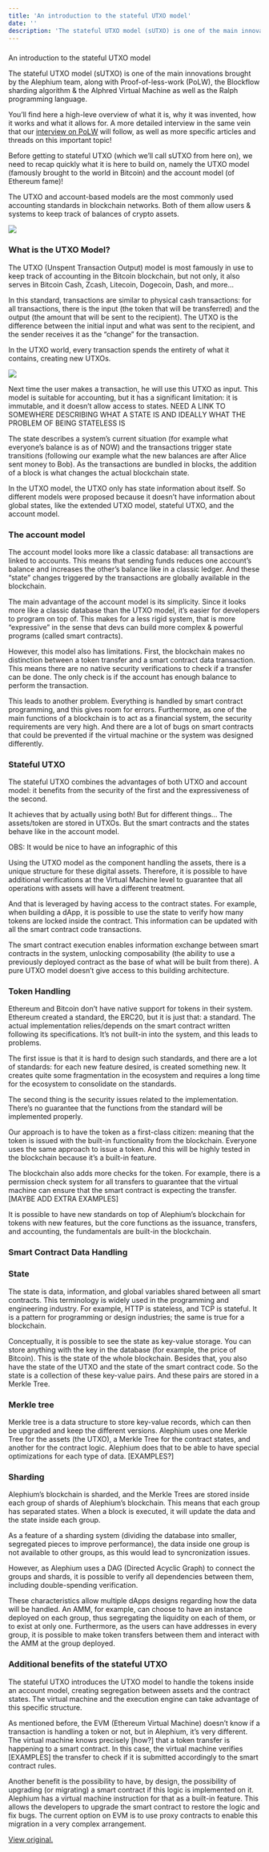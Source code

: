 ```yaml
---
title: 'An introduction to the stateful UTXO model'
date: ''
description: 'The stateful UTXO model (sUTXO) is one of the main innovations brought by the Alephium team, along with Proof-of-less-work (PoLW), the…'
---
```


###

An introduction to the stateful UTXO model

The stateful UTXO model (sUTXO) is one of the main innovations brought by the Alephium team, along with Proof-of-less-work (PoLW), the Blockflow sharding algorithm & the Alphred Virtual Machine as well as the Ralph programming language.

You’ll find here a high-leve overview of what it is, why it was invented, how it works and what it allows for. A more detailed interview in the same vein that our <a href="https://medium.com/@alephium/tech-talk-1-the-ultimate-guide-to-proof-of-less-work-the-universe-and-everything-ba70644ab301" class="markup--anchor markup--p-anchor" data-href="https://medium.com/@alephium/tech-talk-1-the-ultimate-guide-to-proof-of-less-work-the-universe-and-everything-ba70644ab301" target="_blank">interview on PoLW</a> will follow, as well as more specific articles and threads on this important topic!

Before getting to stateful UTXO (which we’ll call sUTXO from here on), we need to recap quickly what it is here to build on, namely the UTXO model (famously brought to the world in Bitcoin) and the account model (of Ethereum fame)!

The UTXO and account-based models are the most commonly used accounting standards in blockchain networks. Both of them allow users & systems to keep track of balances of crypto assets.

![](https://cdn-images-1.medium.com/max/800/0*HKhATGE0qm0VARf2)

### What is the UTXO Model?

The UTXO (Unspent Transaction Output) model is most famously in use to keep track of accounting in the Bitcoin blockchain, but not only, it also serves in Bitcoin Cash, Zcash, Litecoin, Dogecoin, Dash, and more…

In this standard, transactions are similar to physical cash transactions: for all transactions, there is the input (the token that will be transferred) and the output (the amount that will be sent to the recipient). The UTXO is the difference between the initial input and what was sent to the recipient, and the sender receives it as the “change” for the transaction.

In the UTXO world, every transaction spends the entirety of what it contains, creating new UTXOs.

![](https://cdn-images-1.medium.com/max/800/0*pyP8cUmcl-OsuJXm)

Next time the user makes a transaction, he will use this UTXO as input. This model is suitable for accounting, but it has a significant limitation: it is immutable, and it doesn’t allow access to states. NEED A LINK TO SOMEWHERE DESCRIBING WHAT A STATE IS AND IDEALLY WHAT THE PROBLEM OF BEING STATELESS IS

The state describes a system’s current situation (for example what everyone’s balance is as of NOW) and the transactions trigger state transitions (following our example what the new balances are after Alice sent money to Bob). As the transactions are bundled in blocks, the addition of a block is what changes the actual blockchain state.

In the UTXO model, the UTXO only has state information about itself. So different models were proposed because it doesn’t have information about global states, like the extended UTXO model, stateful UTXO, and the account model.

### The account model

The account model looks more like a classic database: all transactions are linked to accounts. This means that sending funds reduces one account’s balance and increases the other’s balance like in a classic ledger. And these “state” changes triggered by the transactions are globally available in the blockchain.

The main advantage of the account model is its simplicity. Since it looks more like a classic database than the UTXO model, it’s easier for developers to program on top of. This makes for a less rigid system, that is more “expressive” in the sense that devs can build more complex & powerful programs (called smart contracts).

However, this model also has limitations. First, the blockchain makes no distinction between a token transfer and a smart contract data transaction. This means there are no native security verifications to check if a transfer can be done. The only check is if the account has enough balance to perform the transaction.

This leads to another problem. Everything is handled by smart contract programming, and this gives room for errors. Furthermore, as one of the main functions of a blockchain is to act as a financial system, the security requirements are very high. And there are a lot of bugs on smart contracts that could be prevented if the virtual machine or the system was designed differently.

### Stateful UTXO

The stateful UTXO combines the advantages of both UTXO and account model: it benefits from the security of the first and the expressiveness of the second.

It achieves that by actually using both! But for different things… The assets/token are stored in UTXOs. But the smart contracts and the states behave like in the account model.

OBS: It would be nice to have an infographic of this

Using the UTXO model as the component handling the assets, there is a unique structure for these digital assets. Therefore, it is possible to have additional verifications at the Virtual Machine level to guarantee that all operations with assets will have a different treatment.

And that is leveraged by having access to the contract states. For example, when building a dApp, it is possible to use the state to verify how many tokens are locked inside the contract. This information can be updated with all the smart contract code transactions.

The smart contract execution enables information exchange between smart contracts in the system, unlocking composability (the ability to use a previously deployed contract as the base of what will be built from there). A pure UTXO model doesn’t give access to this building architecture.

### Token Handling

Ethereum and Bitcoin don’t have native support for tokens in their system. Ethereum created a standard, the ERC20, but it is just that: a standard. The actual implementation relies/depends on the smart contract written following its specifications. It’s not built-in into the system, and this leads to problems.

The first issue is that it is hard to design such standards, and there are a lot of standards: for each new feature desired, is created something new. It creates quite some fragmentation in the ecosystem and requires a long time for the ecosystem to consolidate on the standards.

The second thing is the security issues related to the implementation. There’s no guarantee that the functions from the standard will be implemented properly.

Our approach is to have the token as a first-class citizen: meaning that the token is issued with the built-in functionality from the blockchain. Everyone uses the same approach to issue a token. And this will be highly tested in the blockchain because it’s a built-in feature.

The blockchain also adds more checks for the token. For example, there is a permission check system for all transfers to guarantee that the virtual machine can ensure that the smart contract is expecting the transfer. \[MAYBE ADD EXTRA EXAMPLES\]

It is possible to have new standards on top of Alephium’s blockchain for tokens with new features, but the core functions as the issuance, transfers, and accounting, the fundamentals are built-in the blockchain.

### Smart Contract Data Handling

### State

The state is data, information, and global variables shared between all smart contracts. This terminology is widely used in the programming and engineering industry. For example, HTTP is stateless, and TCP is stateful. It is a pattern for programming or design industries; the same is true for a blockchain.

Conceptually, it is possible to see the state as key-value storage. You can store anything with the key in the database (for example, the price of Bitcoin). This is the state of the whole blockchain. Besides that, you also have the state of the UTXO and the state of the smart contract code. So the state is a collection of these key-value pairs. And these pairs are stored in a Merkle Tree.

### Merkle tree

Merkle tree is a data structure to store key-value records, which can then be upgraded and keep the different versions. Alephium uses one Merkle Tree for the assets (the UTXO), a Merkle Tree for the contract states, and another for the contract logic. Alephium does that to be able to have special optimizations for each type of data. \[EXAMPLES?\]

### Sharding

Alephium’s blockchain is sharded, and the Merkle Trees are stored inside each group of shards of Alephium’s blockchain. This means that each group has separated states. When a block is executed, it will update the data and the state inside each group.

As a feature of a sharding system (dividing the database into smaller, segregated pieces to improve performance), the data inside one group is not available to other groups, as this would lead to syncronization issues.

However, as Alephium uses a DAG (Directed Acyclic Graph) to connect the groups and shards, it is possible to verify all dependencies between them, including double-spending verification.

These characteristics allow multiple dApps designs regarding how the data will be handled. An AMM, for example, can choose to have an instance deployed on each group, thus segregating the liquidity on each of them, or to exist at only one. Furthermore, as the users can have addresses in every group, it is possible to make token transfers between them and interact with the AMM at the group deployed.

### Additional benefits of the stateful UTXO

The stateful UTXO introduces the UTXO model to handle the tokens inside an account model, creating segregation between assets and the contract states. The virtual machine and the execution engine can take advantage of this specific structure.

As mentioned before, the EVM (Ethereum Virtual Machine) doesn’t know if a transaction is handling a token or not, but in Alephium, it’s very different. The virtual machine knows precisely \[how?\] that a token transfer is happening to a smart contract. In this case, the virtual machine verifies \[EXAMPLES\] the transfer to check if it is submitted accordingly to the smart contract rules.

Another benefit is the possibility to have, by design, the possibility of upgrading (or migrating) a smart contract if this logic is implemented on it. Alephium has a virtual machine instruction for that as a built-in feature. This allows the developers to upgrade the smart contract to restore the logic and fix bugs. The current option on EVM is to use proxy contracts to enable this migration in a very complex arrangement.

[View original.](https://medium.com/p/a3b97c591950)
